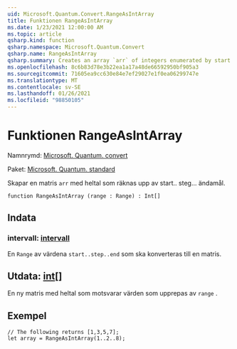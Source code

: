 ```yaml
---
uid: Microsoft.Quantum.Convert.RangeAsIntArray
title: Funktionen RangeAsIntArray
ms.date: 1/23/2021 12:00:00 AM
ms.topic: article
qsharp.kind: function
qsharp.namespace: Microsoft.Quantum.Convert
qsharp.name: RangeAsIntArray
qsharp.summary: Creates an array `arr` of integers enumerated by start..step..end.
ms.openlocfilehash: 8c6b83d78e3b22ea1a17a48de66592950bf905a3
ms.sourcegitcommit: 71605ea9cc630e84e7ef29027e1f0ea06299747e
ms.translationtype: MT
ms.contentlocale: sv-SE
ms.lasthandoff: 01/26/2021
ms.locfileid: "98850105"
---
```

# <a name="rangeasintarray-function"></a>Funktionen RangeAsIntArray

Namnrymd: [Microsoft. Quantum. convert](xref:Microsoft.Quantum.Convert)

Paket: [Microsoft. Quantum. standard](https://nuget.org/packages/Microsoft.Quantum.Standard)


Skapar en matris `arr` med heltal som räknas upp av start.. steg... ändamål.

```qsharp
function RangeAsIntArray (range : Range) : Int[]
```


## <a name="input"></a>Indata

### <a name="range--range"></a>intervall: [intervall](xref:microsoft.quantum.lang-ref.range)

En `Range` av värdena `start..step..end` som ska konverteras till en matris.



## <a name="output--int"></a>Utdata: [int](xref:microsoft.quantum.lang-ref.int)[]

En ny matris med heltal som motsvarar värden som upprepas av `range` .

## <a name="example"></a>Exempel

```qsharp
// The following returns [1,3,5,7];
let array = RangeAsIntArray(1..2..8);
```